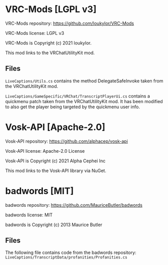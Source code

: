 # VRC-Mods [LGPL v3]
VRC-Mods repository: https://github.com/loukylor/VRC-Mods

VRC-Mods license: LGPL v3 

VRC-Mods is Copyright (c) 2021 loukylor.

This mod links to the VRChatUtilityKit mod.

## Files

`LiveCaptions/Utils.cs` contains the method DelegateSafeInvoke taken from the VRChatUtilityKit mod.

`LiveCaptions/GameSpecific/VRChat/TranscriptPlayerUi.cs` contains a quickmenu patch taken from the VRChatUtilityKit mod. It has been modified to also get the player being targeted by the quickmenu user info.


# Vosk-API [Apache-2.0]
Vosk-API repository: https://github.com/alphacep/vosk-api

Vosk-API license: Apache-2.0 License

Vosk-API is Copyright (c) 2021 Alpha Cephei Inc

This mod links to the Vosk-API library via NuGet.

# badwords [MIT]
badwords repository: https://github.com/MauriceButler/badwords

badwords license: MIT

badwords is Copyright (c) 2013 Maurice Butler


## Files
The following file contains code from the badwords repository: `LiveCaptions/TranscriptData/profanities/Profanities.cs`